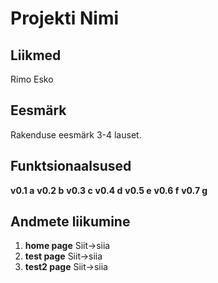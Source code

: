 # Projekti Nimi

## Liikmed 
Rimo Esko

## Eesmärk
Rakenduse eesmärk 3-4 lauset.

## Funktsionaalsused
**v0.1 a**
**v0.2 b**
**v0.3 c**
**v0.4 d**
**v0.5 e**
**v0.6 f**
**v0.7 g**

## Andmete liikumine
1.	**home page**
Siit->siia
2.	**test page**
Siit->siia
3.	**test2 page**
Siit->siia